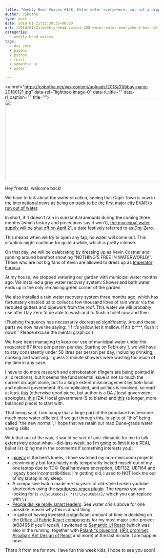```yaml
---
title: 'Weekly Head Voices #128: Water water everywhere, but not a drop to drink.'
author: cpbotha
type: post
date: 2018-01-21T15:39:35+00:00
url: /2018/01/21/weekly-head-voices-128-water-water-everywhere-but-not-a-drop-to-drink/
categories:
  - weekly head voices
tags:
  - day zero
  - pipenv
  - python
  - react
  - semantic ui
  - water

---
```

<a href="https://cpbotha.net/wp-content/uploads/2018/01/bbay-pano-20180121.jpg" data-rel="lightbox-image-0" data-rl\_title="" data-rl\_caption="" title=""><img data-attachment-id="3007" data-permalink="https://cpbotha.net/2018/01/21/weekly-head-voices-128-water-water-everywhere-but-not-a-drop-to-drink/bbay-pano-20180121/" data-orig-file="https://cpbotha.net/wp-content/uploads/2018/01/bbay-pano-20180121.jpg" data-orig-size="7086,2258" data-comments-opened="1" data-image-meta="{&quot;aperture&quot;:&quot;2.2&quot;,&quot;credit&quot;:&quot;&quot;,&quot;camera&quot;:&quot;iPhone 6s&quot;,&quot;caption&quot;:&quot;&quot;,&quot;created_timestamp&quot;:&quot;1516548081&quot;,&quot;copyright&quot;:&quot;&quot;,&quot;focal_length&quot;:&quot;4.15&quot;,&quot;iso&quot;:&quot;25&quot;,&quot;shutter_speed&quot;:&quot;0.00042900042900043&quot;,&quot;title&quot;:&quot;&quot;,&quot;orientation&quot;:&quot;1&quot;}" data-image-title="bbay-pano-20180121" data-image-description="" data-medium-file="https://cpbotha.net/wp-content/uploads/2018/01/bbay-pano-20180121-300x96.jpg" data-large-file="https://cpbotha.net/wp-content/uploads/2018/01/bbay-pano-20180121-1024x326.jpg" class="alignnone size-large wp-image-3007" src="https://cpbotha.net/wp-content/uploads/2018/01/bbay-pano-20180121-1024x326.jpg" alt="" width="840" height="267" srcset="https://cpbotha.net/wp-content/uploads/2018/01/bbay-pano-20180121-1024x326.jpg 1024w, https://cpbotha.net/wp-content/uploads/2018/01/bbay-pano-20180121-300x96.jpg 300w, https://cpbotha.net/wp-content/uploads/2018/01/bbay-pano-20180121-768x245.jpg 768w, https://cpbotha.net/wp-content/uploads/2018/01/bbay-pano-20180121-1200x382.jpg 1200w" sizes="(max-width: 709px) 85vw, (max-width: 909px) 67vw, (max-width: 1362px) 62vw, 840px" /></a>

Hey friends, welcome back!

We have to talk about the water situation, seeing that Cape Town is now in the international news as [being on track to be the first major city EVAR to run out of water][1].

In short, if it doesn&#8217;t rain in substantial amounts during the coming three months (which history and projections say it won&#8217;t), [the municipal water supply will be shut off on April 21][2], a date festively referred to as _Day Zero_.

This means when we try to open any tap, no water will come out. This situation might continue for quite a while, which is pretty intense.

On that day, we will be celebrating by dressing up as Kevin Costner and running around barefoot shouting &#8220;NOTHING&#8217;S FREE IN WATERWORLD!&#8221;. Those who are not big fans of Kevin are allowed to dress up as [Imperator Furiosa][3].

At my house, we stopped watering our garden with municipal water months ago. We installed a grey water recovery system: Shower and bath water ends up in the only remaining green corner of the garden.

We also installed a rain water recovery system three months ago, which has fortunately enabled us to collect a few thousand litres of rain water via the rerouted gutters and pipework from the roof. This water we will probably use after Day Zero to be able to wash and to flush a toilet now and then.

(Flushing frequency has necessarily decreased significantly. Around these parts we now have the saying: &#8220;If it&#8217;s yellow, let it mellow. If it&#8217;s br\***, flush it down.&#8221; Please excuse the mental graphics.)

We have been managing to keep our use of municipal water under the requested 87 litres per person per day. Starting on February 1, we will have to stay consistently under 50 litres per person per day, including drinking, cooking and washing. I guess 2 minute showers were wasting too much of my time in any case.

I have to do more research and corroboration (fingers are being pointed in all directions), but it seems the fundamental issue is not so much the current drought alone, but to a large extent mismanagement by _both_ local and national government. It&#8217;s complicated, and politics is involved, so read at least [this][4] (otherwise good piece, but author is a DA / local government apologist), [this][5] (DA / local government IS to blame) and [this][6] (a longer, more balanced piece) to start with.

That being said, I _am_ happy that a large part of the populace has become much more water efficient. If we get through this, in spite of &#8220;this&#8221; being called &#8220;the new normal&#8221;, I hope that we retain our mad Dune-grade water saving skills.

With that out of the way, it would be sort of anti-climactic for me to talk extensively about what-I-did-last-week, so I&#8217;m going to limit it to a REAL bullet list (ping me in the comments if something interests you):

  * [pipenv][7] is the bee&#8217;s knees, I have switched my non-miniconda projects.
  * convincingly but fortunately only temporarily locked myself out of my one laptop due to TCG-Opal hardware encryption, UEFI32, UEFI64 and legacy boot incompatibilities. I&#8217;m getting old, I used to NOT lock me out of my laptop in my sleep.
  * A compulsive twitch made me fix years of old-style broken youtube shortcodes using the [wordpress regex plugin][8]. The regexp you are looking for is `/\[youtube\](.*)\[\/youtube\]/` which you can replace with `\1`.
  * [People dislike really smart leaders][9]. See water crisis above for one possible reason why this is a bad thing.
  * In spite of having invested a significant amount of time in deciding on the [Office UI Fabric React components][10] for my most major side-project (#38465 if you&#8217;ll recall), I switched to [Semantic UI React][11] (which was also in the running, together with [Palantir&#8217;s blueprint][12], [HP&#8217;s grommet][13], [Alibaba&#8217;s Ant Design of React][14] and more) at the last minute. I am happier now.

That&#8217;s it from me for now. Have fun this week kids, I hope to see you soon!

&nbsp;

 [1]: http://time.com/5103259/cape-town-water-crisis/
 [2]: http://untoldafrica.com/calling-all-capetonians-its-time-to-prepare-for-day-zero/
 [3]: https://en.wikipedia.org/wiki/Imperator_Furiosa
 [4]: https://theconversation.com/cape-towns-water-crisis-driven-by-politics-more-than-drought-88191
 [5]: https://www.dailymaverick.co.za/article/2018-01-22-op-ed-cape-town-a-city-drowning-in-incompetence/
 [6]: https://www.dailymaverick.co.za/article/2018-01-22-analysis-a-drought-of-nature-compounded-by-a-drought-in-leadership/
 [7]: https://github.com/pypa/pipenv
 [8]: https://wordpress.org/plugins/search-regex/
 [9]: https://www.scientificamerican.com/article/why-people-dislike-really-smart-leaders/
 [10]: https://github.com/OfficeDev/office-ui-fabric-react
 [11]: https://react.semantic-ui.com/introduction
 [12]: http://blueprintjs.com/
 [13]: http://grommet.io/
 [14]: https://ant.design/docs/react/introduce